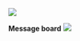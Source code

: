 [![](https://count.getloli.com/get/@SmaIIstars.github.readme)](https://count.getloli.com/)


**Message board**
[![](https://chat.getloli.com/room/@SmaIIstars.github/svg?width=600&height=100&limit=20&theme=light&title=SmaIIstars@github:%20~&fontSize=13)](https://chat.getloli.com/room/@SmaIIstars.github?title=SmaIIstars的留言板)

<!-- waka-box start -->
<!-- waka-box end -->

